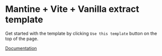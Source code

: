 # Mantine + Vite + Vanilla extract template

Get started with the template by clicking `Use this template` button on the top of the page.

[Documentation](https://mantine.dev/styles/vanilla-extract/)
